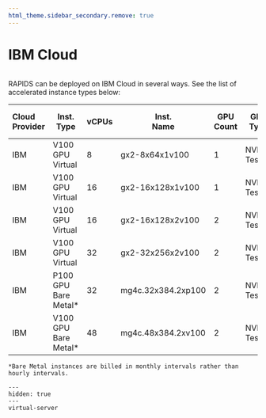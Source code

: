 ```yaml
---
html_theme.sidebar_secondary.remove: true
---
```


# IBM Cloud

```{include} ../../_includes/menus/ibm.md

```

RAPIDS can be deployed on IBM Cloud in several ways. See the
list of accelerated instance types below:

| Cloud <br> Provider | Inst. <br> Type       | vCPUs | Inst. <br> Name    | GPU <br> Count | GPU <br> Type | xGPU <br> RAM | xGPU <br> RAM Total |
| :------------------ | --------------------- | ----- | ------------------ | -------------- | ------------- | ------------- | ------------------: |
| IBM                 | V100 GPU Virtual      | 8     | gx2-8x64x1v100     | 1              | NVIDIA Tesla  | 16 (GB)       |             64 (GB) |
| IBM                 | V100 GPU Virtual      | 16    | gx2-16x128x1v100   | 1              | NVIDIA Tesla  | 16 (GB)       |            128 (GB) |
| IBM                 | V100 GPU Virtual      | 16    | gx2-16x128x2v100   | 2              | NVIDIA Tesla  | 16 (GB)       |            128 (GB) |
| IBM                 | V100 GPU Virtual      | 32    | gx2-32x256x2v100   | 2              | NVIDIA Tesla  | 16 (GB)       |            256 (GB) |
| IBM                 | P100 GPU Bare Metal\* | 32    | mg4c.32x384.2xp100 | 2              | NVIDIA Tesla  | 16 (GB)       |            384 (GB) |
| IBM                 | V100 GPU Bare Metal\* | 48    | mg4c.48x384.2xv100 | 2              | NVIDIA Tesla  | 16 (GB)       |            384 (GB) |

```{warning}
*Bare Metal instances are billed in monthly intervals rather than hourly intervals.
```

```{toctree}
---
hidden: true
---
virtual-server
```

